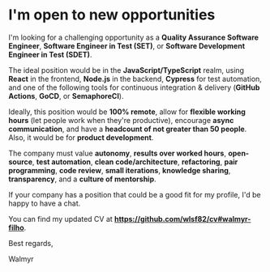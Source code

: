 # I'm open to new opportunities

I'm looking for a challenging opportunity as a **Quality Assurance Software Engineer**, **Software Engineer in Test (SET)**, or **Software Development Engineer in Test (SDET)**.

The ideal position would be in the **JavaScript/TypeScript** realm, using **React** in the frontend, **Node.js** in the backend, **Cypress** for test automation, and one of the following tools for continuous integration & delivery (**GitHub Actions**, **GoCD**, or **SemaphoreCI**).

Ideally, this position would be **100% remote**, allow for **flexible working hours** (let people work when they're productive), encourage **async communication**, and have a **headcount of not greater than 50 people**.
Also, it would be for **product development**.

The company must value **autonomy**, **results over worked hours**, **open-source**, **test automation**, **clean code/architecture**, **refactoring**, **pair programming**, **code review**, **small iterations**, **knowledge sharing**, **transparency**, and a **culture of mentorship**.

If your company has a position that could be a good fit for my profile, I'd be happy to have a chat.

You can find my updated CV at **https://github.com/wlsf82/cv#walmyr-filho**.

Best regards,

Walmyr
